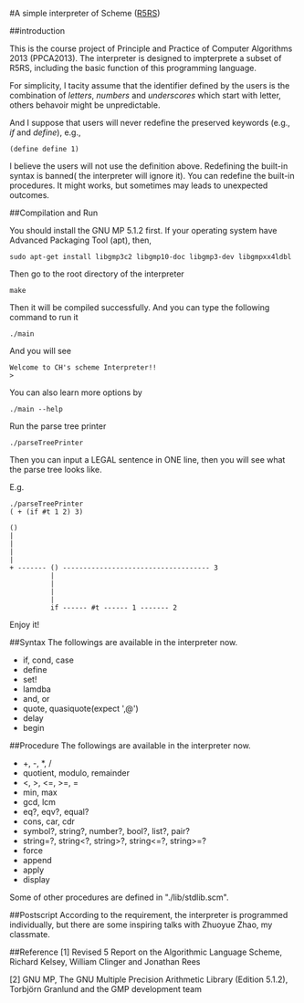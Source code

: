 #A simple interpreter of Scheme ([R5RS](http://www.schemers.org/Documents/Standards/R5RS/))

##introduction

This is the course project of Principle and Practice of Computer Algorithms 2013 (PPCA2013). The interpreter is designed to impterprete a subset of R5RS, including the basic function of this programming language.

For simplicity, I tacity assume that the identifier defined by the users is the combination of *letters*, *numbers* and *underscores*
which start with letter, others behavoir might be unpredictable.

And I suppose that users will never redefine the preserved keywords (e.g., *if* and *define*), e.g.,
    
    (define define 1)

I believe the users will not use the definition above. Redefining the built-in syntax is banned( the interpreter will ignore it). You can redefine the built-in procedures. It might works, but sometimes may leads to unexpected outcomes.

##Compilation and Run

You should install the GNU MP 5.1.2 first. If your operating system have Advanced Packaging Tool (apt), then,

	sudo apt-get install libgmp3c2 libgmp10-doc libgmp3-dev libgmpxx4ldbl

Then go to the root directory of the interpreter

	make

Then it will be compiled successfully. And you can type the following command to run it

	./main

And you will see

	Welcome to CH's scheme Interpreter!!
	> 

You can also learn more options by

	./main --help

Run the parse tree printer

	./parseTreePrinter

Then you can input a LEGAL sentence in ONE line, then you will see what the parse tree looks like.

E.g.

	./parseTreePrinter
	( + (if #t 1 2) 3)

	()                                                                                                  
	|                                                                                                   
	|                                                                                                   
	|                                                                                                   
	|                                                                                                   
	+ ------- () ------------------------------------ 3                                                 
	          |                                                                                         
	          |                                                                                         
	          |                                                                                         
	          |                                                                                         
	          if ------ #t ------ 1 ------- 2    

Enjoy it!


##Syntax
The followings are available in the interpreter now.

* if, cond, case
* define
* set!
* lamdba
* and, or
* quote, quasiquote(expect ',@')
* delay
* begin

##Procedure
The followings are available in the interpreter now.

* +, -, \*, /
* quotient, modulo, remainder
* <, >, <=, >=, =
* min, max
* gcd, lcm
* eq?, eqv?, equal?
* cons, car, cdr
* symbol?, string?, number?, bool?, list?, pair?
* string=?, string<?, string>?, string<=?, string>=?
* force
* append
* apply
* display

Some of other procedures are defined in "./lib/stdlib.scm".

##Postscript
According to the requirement, the interpreter is programmed individually, but there are some inspiring talks with Zhuoyue Zhao, my classmate.

##Reference
[1] Revised 5 Report on the Algorithmic Language Scheme, Richard Kelsey, William Clinger and Jonathan Rees

[2] GNU MP, The GNU Multiple Precision Arithmetic Library (Edition 5.1.2), Torbjörn Granlund and the GMP development team
